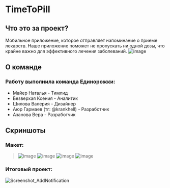 # TimeToPill
## Что это за проект?
Мобильное приложение, которое отправляет напоминание о приеме лекарств. 
Наше приложение поможет не пропускать ни одной дозы, что крайне важно для эффективного лечения заболеваний.
![image](https://github.com/user-attachments/assets/ad010614-8066-4d2c-865c-d38b5f587599)
## О команде
### Работу выполнила команда Единорожки:
* Майер Наталья - Тимлид
* Безверхая Ксения - Аналитик
* Шилова Валерия - Дизайнер
* Аюр Гармаев (тг: @krankhell) - Разработчик
* Азанова Вера - Разработчик
## Скриншоты
### Mакет:
> ![image](https://github.com/user-attachments/assets/82892304-7041-486a-be7f-932686247dfa)
> ![image](https://github.com/user-attachments/assets/98382ce9-7ab0-472c-8738-d28a23bbce72)
> ![image](https://github.com/user-attachments/assets/f2e62641-83cb-4edf-a810-b55cbf76d817)
> ![image](https://github.com/user-attachments/assets/fa626ad7-3b0f-4871-9722-dfc74e191d58)
### Итоговый проект:
![Screenshot_AddNotification](https://github.com/user-attachments/assets/974227a4-23a4-497c-af2b-8b8ffc8ebc41)
